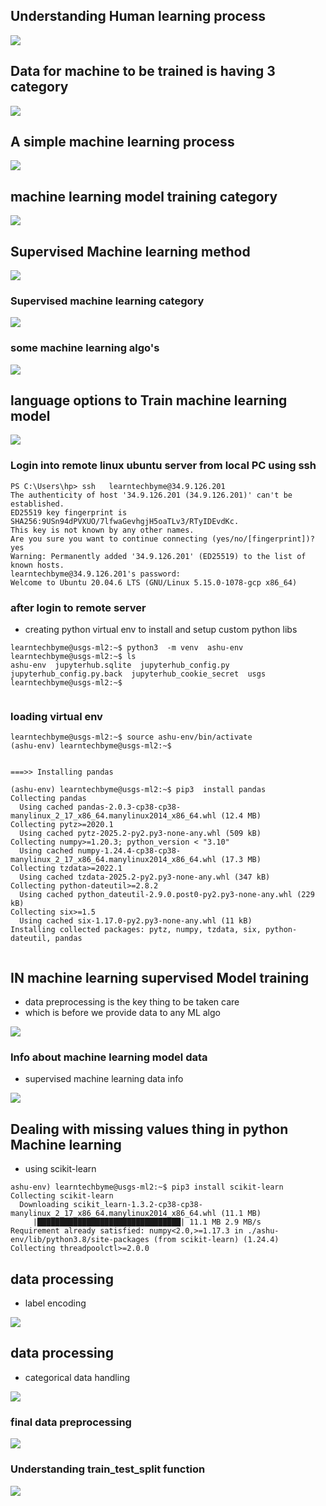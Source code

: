 ## Understanding Human learning process 

<img src="l1.png">

## Data for machine to be trained is having 3 category 

<img src="l2.png">

## A simple machine learning process 

<img src="ml1.png">

## machine learning model training category 

<img src="ml2.png">

## Supervised Machine learning method  

<img src="ml3.png">

### Supervised machine learning category

<img src="ml4.png">

### some machine learning algo's 

<img src="ml5.png">

## language options to Train machine learning model 

<img src="ml6.png">

### Login into remote linux ubuntu server from local PC using ssh 

```
PS C:\Users\hp> ssh   learntechbyme@34.9.126.201
The authenticity of host '34.9.126.201 (34.9.126.201)' can't be established.
ED25519 key fingerprint is SHA256:9USn94dPVXUO/7lfwaGevhgjH5oaTLv3/RTyIDEvdKc.
This key is not known by any other names.
Are you sure you want to continue connecting (yes/no/[fingerprint])? yes
Warning: Permanently added '34.9.126.201' (ED25519) to the list of known hosts.
learntechbyme@34.9.126.201's password:
Welcome to Ubuntu 20.04.6 LTS (GNU/Linux 5.15.0-1078-gcp x86_64)

```

### after login to remote server 

- creating python virtual env to install and setup custom python libs 

```
learntechbyme@usgs-ml2:~$ python3  -m venv  ashu-env 
learntechbyme@usgs-ml2:~$ ls
ashu-env  jupyterhub.sqlite  jupyterhub_config.py  jupyterhub_config.py.back  jupyterhub_cookie_secret  usgs
learntechbyme@usgs-ml2:~$ 


```

### loading virtual env 

```
learntechbyme@usgs-ml2:~$ source ashu-env/bin/activate
(ashu-env) learntechbyme@usgs-ml2:~$ 


===>> Installing pandas 

(ashu-env) learntechbyme@usgs-ml2:~$ pip3  install pandas 
Collecting pandas
  Using cached pandas-2.0.3-cp38-cp38-manylinux_2_17_x86_64.manylinux2014_x86_64.whl (12.4 MB)
Collecting pytz>=2020.1
  Using cached pytz-2025.2-py2.py3-none-any.whl (509 kB)
Collecting numpy>=1.20.3; python_version < "3.10"
  Using cached numpy-1.24.4-cp38-cp38-manylinux_2_17_x86_64.manylinux2014_x86_64.whl (17.3 MB)
Collecting tzdata>=2022.1
  Using cached tzdata-2025.2-py2.py3-none-any.whl (347 kB)
Collecting python-dateutil>=2.8.2
  Using cached python_dateutil-2.9.0.post0-py2.py3-none-any.whl (229 kB)
Collecting six>=1.5
  Using cached six-1.17.0-py2.py3-none-any.whl (11 kB)
Installing collected packages: pytz, numpy, tzdata, six, python-dateutil, pandas


```

## IN machine learning supervised Model training 

- data preprocessing is the key thing to be taken care 
- which is before we provide data to any ML algo 

<img src="ml7.png">

### Info about machine learning model data 

- supervised machine learning data info 
<img src="ml8.png">

## Dealing with missing values thing in python Machine learning 

- using scikit-learn 

```
ashu-env) learntechbyme@usgs-ml2:~$ pip3 install scikit-learn 
Collecting scikit-learn
  Downloading scikit_learn-1.3.2-cp38-cp38-manylinux_2_17_x86_64.manylinux2014_x86_64.whl (11.1 MB)
     |████████████████████████████████| 11.1 MB 2.9 MB/s 
Requirement already satisfied: numpy<2.0,>=1.17.3 in ./ashu-env/lib/python3.8/site-packages (from scikit-learn) (1.24.4)
Collecting threadpoolctl>=2.0.0

```

## data processing 

- label encoding 

<img src="ml9.png">

## data processing 

- categorical data handling 
<img src="ml10.png">

### final data preprocessing 

<img src="ml11.png">

### Understanding train_test_split function 

<img src="ml12.png">
